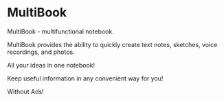 # MultiBook

MultiBook - multifunctional notebook.

MultiBook provides the ability to quickly create text notes, sketches, voice recordings, and photos.

All your ideas in one notebook!

Keep useful information in any convenient way for you!

Without Ads!
